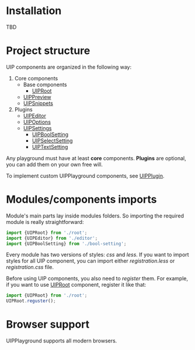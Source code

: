 # Installation 

TBD

# Project structure

UIP components are organized in the following way:

1. Core components
    - Base components
        - [UIPRoot](src/core/README.md#uip-root)
    - [UIPPreview](src/core/preview/README.md)
    - [UIPSnippets](src/core/snippets/README.md)
2. Plugins
    - [UIPEditor](src/plugins/editor/README.md)
    - [UIPOptions](src/plugins/options/README.md)
    - [UIPSettings](src/plugins/settings/settings/README.md)
        - [UIPBoolSetting](src/plugins/settings/settings/setting/bool-setting/README.md)
        - [UIPSelectSetting](src/plugins/settings/settings/setting/select-setting/README.md)
        - [UIPTextSetting](src/plugins/settings/settings/setting/text-setting/README.md)

Any playground must have at least **core** components. **Plugins** are
optional, you can add them on your own free will. 

To implement custom UIPPlayground components, see [UIPPlugin](src/core/README.md#uip-plugin).

# Modules/components imports
Module's main parts lay inside modules folders. So importing the required
module is really straightforward:

```typescript
import {UIPRoot} from './root';
import {UIPEditor} from './editor';
import {UIPBoolSetting} from './bool-setting';
```

Every module has two versions of styles: *css* and *less*. If you want
to import styles for all UIP component, you can import either
*registration.less* or *registration.css* file.

Before using UIP components, you also need to *register* them. For example,
if you want to use [UIPRoot](src/core/README.md#uip-root) component, register it like that:

```typescript
import {UIPRoot} from './root';
UIPRoot.reguster();
```

# Browser support

UIPPlayground supports all modern browsers.
